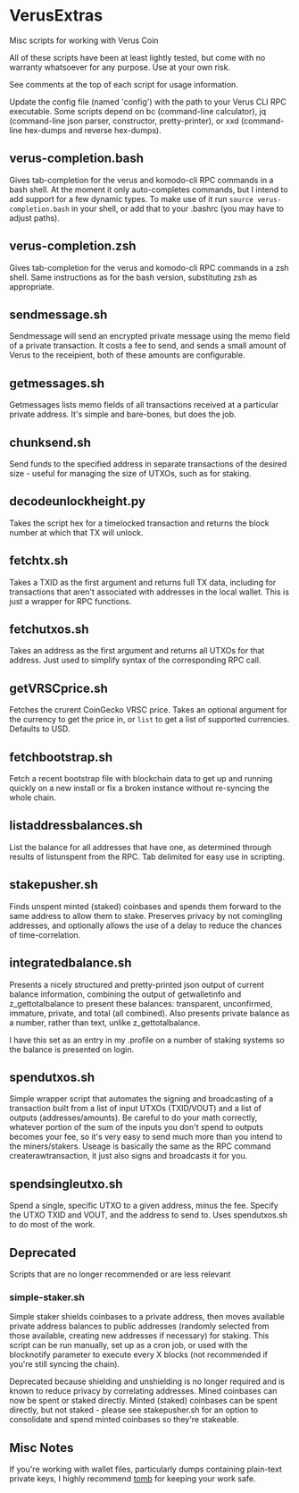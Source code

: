 # VerusExtras
Misc scripts for working with Verus Coin

All of these scripts have been at least lightly tested, but come with no warranty whatsoever for any purpose. Use at your own risk.

See comments at the top of each script for usage information.

Update the config file (named 'config') with the path to your Verus CLI RPC executable. Some scripts depend on bc (command-line calculator), jq (command-line json parser, constructor, pretty-printer), or xxd (command-line hex-dumps and reverse hex-dumps).

## verus-completion.bash
Gives tab-completion for the verus and komodo-cli RPC commands in a bash shell. At the moment it only auto-completes commands, but I intend to add support for a few dynamic types. To make use of it run `source verus-completion.bash` in your shell, or add that to your .bashrc (you may have to adjust paths).

## verus-completion.zsh
Gives tab-completion for the verus and komodo-cli RPC commands in a zsh shell. Same instructions as for the bash version, substituting zsh as appropriate.

## sendmessage.sh
Sendmessage will send an encrypted private message using the memo field of a private transaction. It costs a fee to send, and sends a small amount of Verus to the receipient, both of these amounts are configurable.

## getmessages.sh
Getmessages lists memo fields of all transactions received at a particular private address. It's simple and bare-bones, but does the job.

## chunksend.sh
Send funds to the specified address in separate transactions of the desired size - useful for managing the size of UTXOs, such as for staking.

## decodeunlockheight.py
Takes the script hex for a timelocked transaction and returns the block number at which that TX will unlock.

## fetchtx.sh
Takes a TXID as the first argument and returns full TX data, including for transactions that aren't associated with addresses in the local wallet. This is just a wrapper for RPC functions.

## fetchutxos.sh
Takes an address as the first argument and returns all UTXOs for that address. Just used to simplify syntax of the corresponding RPC call.

## getVRSCprice.sh
Fetches the crurent CoinGecko VRSC price. Takes an optional argument for the currency to get the price in, or `list` to get a list of supported currencies. Defaults to USD.

## fetchbootstrap.sh
Fetch a recent bootstrap file with blockchain data to get up and running quickly on a new install or fix a broken instance without re-syncing the whole chain.

## listaddressbalances.sh
List the balance for all addresses that have one, as determined through results of listunspent from the RPC. Tab delimited for easy use in scripting. 

## stakepusher.sh
Finds unspent minted (staked) coinbases and spends them forward to the same address to allow them to stake. Preserves privacy by not comingling addresses, and optionally allows the use of a delay to reduce the chances of time-correlation.

## integratedbalance.sh
Presents a nicely structured and pretty-printed json output of current balance information, combining the output of getwalletinfo and z_gettotalbalance to present these balances: transparent, unconfirmed, immature, private, and total (all combined). Also presents private balance as a number, rather than text, unlike z_gettotalbalance.

I have this set as an entry in my .profile on a number of staking systems so the balance is presented on login.

## spendutxos.sh
Simple wrapper script that automates the signing and broadcasting of a transaction built from a list of input UTXOs (TXID/VOUT) and a list of outputs (addresses/amounts). Be careful to do your math correctly, whatever portion of the sum of the inputs you don't spend to outputs becomes your fee, so it's very easy to send much more than you intend to the miners/stakers. Useage is basically the same as the RPC command createrawtransaction, it just also signs and broadcasts it for you.

## spendsingleutxo.sh
Spend a single, specific UTXO to a given address, minus the fee. Specify the UTXO TXID and VOUT, and the address to send to. Uses spendutxos.sh to do most of the work.

## Deprecated
Scripts that are no longer recommended or are less relevant
### simple-staker.sh
Simple staker shields coinbases to a private address, then moves available private address balances to public addresses (randomly selected from those available, creating new addresses if necessary) for staking. This script can be run manually, set up as a cron job, or used with the blocknotify parameter to execute every X blocks (not recommended if you're still syncing the chain).

Deprecated because shielding and unshielding is no longer required and is known to reduce privacy by correlating addresses. Mined coinbases can now be spent or staked directly. Minted (staked) coinbases can be spent directly, but not staked - please see stakepusher.sh for an option to consolidate and spend minted coinbases so they're stakeable.

## Misc Notes
If you're working with wallet files, particularly dumps containing plain-text private keys, I highly recommend [tomb](https://www.dyne.org/software/tomb/) for keeping your work safe.
